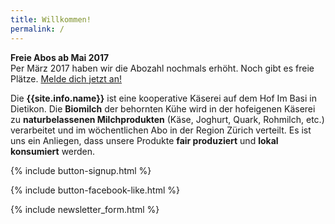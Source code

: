 ```yaml
---
title: Willkommen!
permalink: /
---
```


<div class="alert alert-success" role="alert" data-href="/genossenschaft/#abo-bestellen">
  <div style="font-weight:bold;">Freie Abos ab Mai 2017</div>
  Per März 2017 haben wir die Abozahl nochmals erhöht. Noch gibt es freie Plätze.
  <a href="/genossenschaft/#abo-bestellen">Melde dich jetzt an!</a>
</div>

Die **{{site.info.name}}** ist eine kooperative Käserei auf dem
Hof Im Basi in Dietikon. Die **Biomilch** der behornten Kühe wird in der
hofeigenen Käserei zu **naturbelassenen Milchprodukten** (Käse, Joghurt, Quark,
Rohmilch, etc.) verarbeitet und im wöchentlichen Abo in der Region
Zürich verteilt. Es ist uns ein Anliegen, dass unsere Produkte **fair produziert**
und **lokal konsumiert** werden.

{% include button-signup.html %}

{% include button-facebook-like.html %}

{% include newsletter_form.html %}

